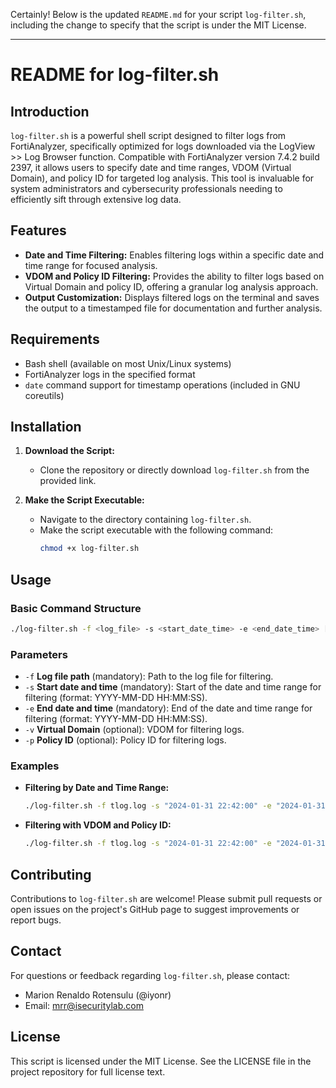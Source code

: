 Certainly! Below is the updated `README.md` for your script `log-filter.sh`, including the change to specify that the script is under the MIT License.

---

# README for log-filter.sh

## Introduction

`log-filter.sh` is a powerful shell script designed to filter logs from FortiAnalyzer, specifically optimized for logs downloaded via the LogView >> Log Browser function. Compatible with FortiAnalyzer version 7.4.2 build 2397, it allows users to specify date and time ranges, VDOM (Virtual Domain), and policy ID for targeted log analysis. This tool is invaluable for system administrators and cybersecurity professionals needing to efficiently sift through extensive log data.

## Features

- **Date and Time Filtering:** Enables filtering logs within a specific date and time range for focused analysis.
- **VDOM and Policy ID Filtering:** Provides the ability to filter logs based on Virtual Domain and policy ID, offering a granular log analysis approach.
- **Output Customization:** Displays filtered logs on the terminal and saves the output to a timestamped file for documentation and further analysis.

## Requirements

- Bash shell (available on most Unix/Linux systems)
- FortiAnalyzer logs in the specified format
- `date` command support for timestamp operations (included in GNU coreutils)

## Installation

1. **Download the Script:**
   - Clone the repository or directly download `log-filter.sh` from the provided link.

2. **Make the Script Executable:**
   - Navigate to the directory containing `log-filter.sh`.
   - Make the script executable with the following command:
     ```bash
     chmod +x log-filter.sh
     ```

## Usage

### Basic Command Structure

```bash
./log-filter.sh -f <log_file> -s <start_date_time> -e <end_date_time> [-v <vd>] [-p <policyid>]
```

### Parameters

- `-f` **Log file path** (mandatory): Path to the log file for filtering.
- `-s` **Start date and time** (mandatory): Start of the date and time range for filtering (format: YYYY-MM-DD HH:MM:SS).
- `-e` **End date and time** (mandatory): End of the date and time range for filtering (format: YYYY-MM-DD HH:MM:SS).
- `-v` **Virtual Domain** (optional): VDOM for filtering logs.
- `-p` **Policy ID** (optional): Policy ID for filtering logs.

### Examples

- **Filtering by Date and Time Range:**
  ```bash
  ./log-filter.sh -f tlog.log -s "2024-01-31 22:42:00" -e "2024-01-31 22:43:16"
  ```
- **Filtering with VDOM and Policy ID:**
  ```bash
  ./log-filter.sh -f tlog.log -s "2024-01-31 22:42:00" -e "2024-01-31 22:43:16" -v IT -p 6
  ```

## Contributing

Contributions to `log-filter.sh` are welcome! Please submit pull requests or open issues on the project's GitHub page to suggest improvements or report bugs.

## Contact

For questions or feedback regarding `log-filter.sh`, please contact:

- Marion Renaldo Rotensulu (@iyonr)
- Email: mrr@isecuritylab.com

## License

This script is licensed under the MIT License. See the LICENSE file in the project repository for full license text.
